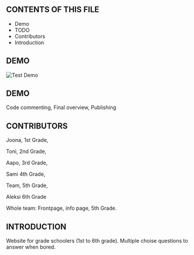 CONTENTS OF THIS FILE
---------------------
 * Demo
 * TODO
 * Contributors
 * Introduction

DEMO
------------
![Test Demo](https://github.com/al-lu/tietovisa/blob/main/demo/demo.gif)

DEMO
------------
Code commenting,
Final overview,
Publishing


CONTRIBUTORS
------------

Joona, 1st Grade,

Toni, 2nd Grade,

Aapo, 3rd Grade,

Sami 4th Grade,

Team, 5th Grade,

Aleksi 6th Grade


Whole team: Frontpage, info page,  5th Grade.

INTRODUCTION
------------
Website for grade schoolers (1st to 6th grade). Multiple choise questions to answer when bored.

